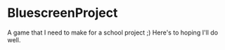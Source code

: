 # BluescreenProject
 A game that I need to make for a school project ;) Here's to hoping I'll do well.
